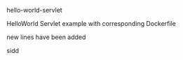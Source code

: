 hello-world-servlet

HelloWorld Servlet example with corresponding Dockerfile


new lines have been added




sidd
